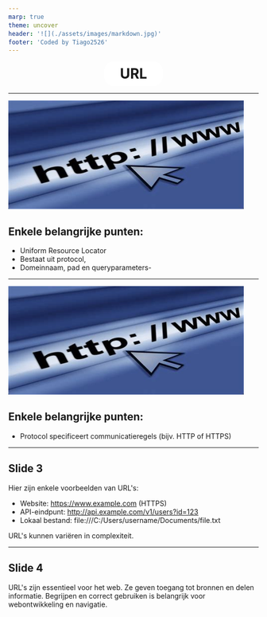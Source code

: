 ```yaml
---
marp: true
theme: uncover
header: '![](./assets/images/markdown.jpg)'
footer: 'Coded by Tiago2526'
---   
```

<style>
    header {
        display: flex;
        justify-content: flex-start;
        height: 50px;
    }

    h1 {
        display: flex;
        background-color: white;
        justify-content: center;
        align-items: center;
        margin: auto;
        border-radius: 20px;
        width: max-content;
        padding: 8px 32px;
    }
</style>

# URL



---
![bg left](assets/images/url.jpg)
## Enkele belangrijke punten:

- Uniform Resource Locator
- Bestaat uit protocol, 
- Domeinnaam, pad en queryparameters- 



---
![bg left](assets/images/url.jpg)
## Enkele belangrijke punten:

- Protocol specificeert communicatieregels (bijv. HTTP of HTTPS)
---

## Slide 3

Hier zijn enkele voorbeelden van URL's:

- Website: https://www.example.com (HTTPS)
- API-eindpunt: http://api.example.com/v1/users?id=123
- Lokaal bestand: file:///C:/Users/username/Documents/file.txt

URL's kunnen variëren in complexiteit.

---

## Slide 4

URL's zijn essentieel voor het web. Ze geven toegang tot bronnen en delen informatie. Begrijpen en correct gebruiken is belangrijk voor webontwikkeling en navigatie.
